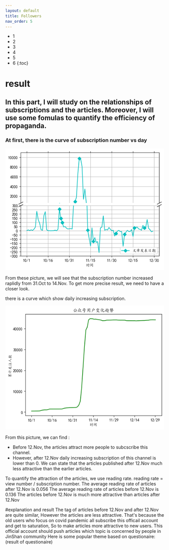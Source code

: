 ```yaml
---
layout: default
title: Followers
nav_order: 5
---
```


- 1
- 2
- 3
- 4
- 5
- 6
{:toc}

# result

## In this part, I will study on the relationships of subscriptions and the articles. Moreover, I will use some fomulas to quantify the efficiency of propaganda.

### At first, there is the curve of subscription number vs day

![followers_variation](./assets/followers_variation.png)

From these picture, we will see that the subscription number increased raplidly from 31.Oct to 14.Nov. To get more precise result, we need to have a closer look.

there is a curve which show daily increasing subscription.

![followers_trend](./assets/follower_trend.png)

From this picture, we can find :

- Before 12.Nov, the articles attract more people to subcscribe this channel.
- However, after 12.Nov daily increasing subscription of this channel is lower than 0. We can state that the articles published after 12.Nov much less attractive than the earlier articles.

To quantify the attraction of the articles, we use reading rate. reading rate = view number / subscription number.
The average reading rate of articles after 12.Nov is 0.056
The average reading rate of articles before 12.Nov is 0.136
The articles before 12.Nov is much more attractive than articles after 12.Nov

#explanation and result
The tag of articles before 12.Nov and after 12.Nov are quite similar, However the articles are less attractive. That's because the old users who focus on covid pandemic all subscribe this officail account and get to saturation, So to make articles more attractive to new users. This official account should push articles which topic is concerned by people in JinShan community Here is some popular theme based on questionaire: (result of questionaire)







